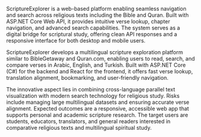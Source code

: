 ScriptureExplorer is a web-based platform enabling seamless navigation and search across religious texts including the Bible and Quran. Built with ASP.NET Core Web API, it provides intuitive verse lookup, chapter navigation, and advanced search capabilities. 
The system serves as a digital bridge for scriptural study, offering clean API responses and a responsive interface for both desktop and mobile users.

ScriptureExplorer develops a multilingual scripture exploration platform similar to BibleGetaway and Quran.com, enabling users to read, search, and compare verses in Arabic, English, and Turkish. 
Built with ASP.NET Core (C#) for the backend and React for the frontend, it offers fast verse lookup, translation alignment, bookmarking, and user-friendly navigation. 

The innovative aspect lies in combining cross-language parallel text visualization with modern search technology for religious study. Risks include managing large multilingual datasets and ensuring accurate verse alignment. 
Expected outcomes are a responsive, accessible web app that supports personal and academic scripture research. The target users are students, educators, translators, and general readers interested in comparative religious texts and multilingual spiritual study.
